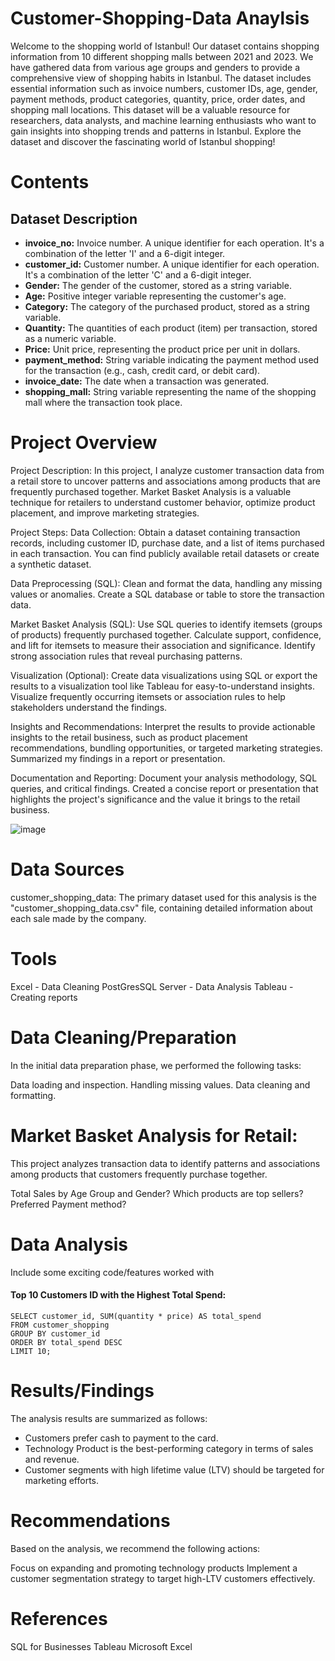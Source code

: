 # Customer-Shopping-Data Anaylsis 

Welcome to the shopping world of Istanbul! Our dataset contains shopping information from 10 different shopping malls between 2021 and 2023. We have gathered data from various age groups and genders to provide a comprehensive view of shopping habits in Istanbul. The dataset includes essential information such as invoice numbers, customer IDs, age, gender, payment methods, product categories, quantity, price, order dates, and shopping mall locations. This dataset will be a valuable resource for researchers, data analysts, and machine learning enthusiasts who want to gain insights into shopping trends and patterns in Istanbul. Explore the dataset and discover the fascinating world of Istanbul shopping!

# Contents
## Dataset Description

- **invoice_no:** Invoice number. A unique identifier for each operation. It's a combination of the letter 'I' and a 6-digit integer.
- **customer_id:** Customer number. A unique identifier for each operation. It's a combination of the letter 'C' and a 6-digit integer.
- **Gender:** The gender of the customer, stored as a string variable.
- **Age:** Positive integer variable representing the customer's age.
- **Category:** The category of the purchased product, stored as a string variable.
- **Quantity:** The quantities of each product (item) per transaction, stored as a numeric variable.
- **Price:** Unit price, representing the product price per unit in dollars.
- **payment_method:** String variable indicating the payment method used for the transaction (e.g., cash, credit card, or debit card).
- **invoice_date:** The date when a transaction was generated.
- **shopping_mall:** String variable representing the name of the shopping mall where the transaction took place.


# Project Overview
  Project Description:
  In this project, I analyze customer transaction data from a retail store to uncover patterns and associations among products that are frequently purchased together. Market Basket Analysis is a valuable technique for retailers to understand customer behavior, optimize product placement, and improve marketing strategies.
  
  Project Steps:
  Data Collection: Obtain a dataset containing transaction records, including customer ID, purchase date, and a list of items purchased in each transaction. You can find publicly available retail datasets or create a synthetic dataset.
  
  Data Preprocessing (SQL):
  Clean and format the data, handling any missing values or anomalies.
  Create a SQL database or table to store the transaction data.
  
  Market Basket Analysis (SQL):
  Use SQL queries to identify itemsets (groups of products) frequently purchased together.
  Calculate support, confidence, and lift for itemsets to measure their association and significance.
  Identify strong association rules that reveal purchasing patterns.
  
  Visualization (Optional):
  Create data visualizations using SQL or export the results to a visualization tool like Tableau for easy-to-understand insights.
  Visualize frequently occurring itemsets or association rules to help stakeholders understand the findings.
  
  Insights and Recommendations:
  Interpret the results to provide actionable insights to the retail business, such as product placement recommendations, bundling opportunities, or targeted marketing strategies.
  Summarized my findings in a report or presentation.
  
  Documentation and Reporting:
  Document your analysis methodology, SQL queries, and critical findings.
  Created a concise report or presentation that highlights the project's significance and the value it brings to the retail business.

![image](https://github.com/MuyiwaNau/Customer-Shopping-Dataset---Retail-Sales-Data/assets/34709932/17c7cf8f-4463-4bf0-9f8e-90253f8cb647)


# Data Sources
 customer_shopping_data: The primary dataset used for this analysis is the "customer_shopping_data.csv" file, containing detailed information about each sale made by the company.

# Tools
Excel - Data Cleaning
PostGresSQL Server - Data Analysis
Tableau - Creating reports

# Data Cleaning/Preparation
In the initial data preparation phase, we performed the following tasks:

  Data loading and inspection.
  Handling missing values.
  Data cleaning and formatting.
  
# Market Basket Analysis for Retail:

This project analyzes transaction data to identify patterns and associations among products that customers frequently purchase together.

 Total Sales by Age Group and Gender?
 Which products are top sellers?
 Preferred Payment method?
 
# Data Analysis
Include some exciting code/features worked with

#### Top 10 Customers ID with the Highest Total Spend:

    SELECT customer_id, SUM(quantity * price) AS total_spend
    FROM customer_shopping
    GROUP BY customer_id
    ORDER BY total_spend DESC
    LIMIT 10;

# Results/Findings
The analysis results are summarized as follows:

- Customers prefer cash to payment to the card.
- Technology Product  is the best-performing category in terms of sales and revenue.
- Customer segments with high lifetime value (LTV) should be targeted for marketing efforts.

# Recommendations
Based on the analysis, we recommend the following actions:

Focus on expanding and promoting technology products 
Implement a customer segmentation strategy to target high-LTV customers effectively.

# References
SQL for Businesses
Tableau
Microsoft Excel

